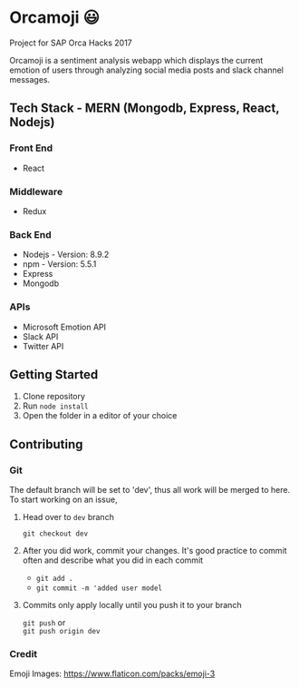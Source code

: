 # Orcamoji :smiley:
Project for SAP Orca Hacks 2017

Orcamoji is a sentiment analysis webapp which displays the current emotion of users through analyzing social media posts and slack channel messages.

## Tech Stack - MERN (Mongodb, Express, React, Nodejs)
### Front End

* React

### Middleware

* Redux

### Back End

* Nodejs - Version: 8.9.2
* npm - Version: 5.5.1
* Express
* Mongodb

### APIs

* Microsoft Emotion API
* Slack API
* Twitter API

## Getting Started

1. Clone repository
2. Run `node install`
3. Open the folder in a editor of your choice

## Contributing
### Git
The default branch will be set to 'dev', thus all work will be merged to here.
To start working on an issue,
1. Head over to `dev` branch

   `git checkout dev` 

2. After you did work, commit your changes. It's good practice to commit often and describe what you did in each commit

   * `git add .`  
   * `git commit -m 'added user model`  
   
4. Commits only apply locally until you push it to your branch
   
   `git push` or  
   `git push origin dev`  

### Credit
Emoji Images: https://www.flaticon.com/packs/emoji-3 

